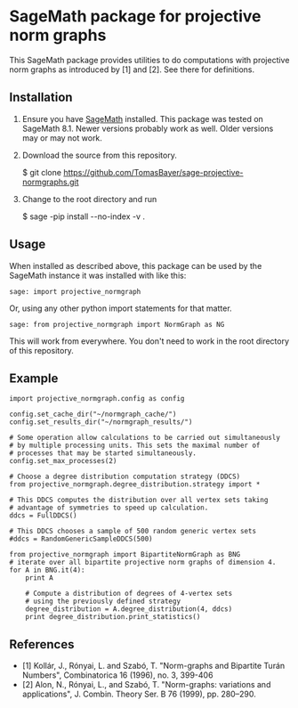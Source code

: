 # SageMath package for projective norm graphs

This SageMath package provides utilities to do computations with projective norm graphs as introduced by [1] and [2]. See there for definitions.
    
## Installation
1. Ensure you have [SageMath](https://www.sagemath.org/) installed. This package was tested on SageMath 8.1. Newer versions probably work as well. Older versions may or may not work.

2. Download the source from this repository.

    $ git clone https://github.com/TomasBayer/sage-projective-normgraphs.git

3. Change to the root directory and run

    $ sage -pip install --no-index -v .

## Usage
When installed as described above, this package can be used by the SageMath instance it was installed with like this:

    sage: import projective_normgraph

Or, using any other python import statements for that matter.

    sage: from projective_normgraph import NormGraph as NG

This will work from everywhere. You don't need to work in the root directory of this repository.

## Example
    import projective_normgraph.config as config

    config.set_cache_dir("~/normgraph_cache/")
    config.set_results_dir("~/normgraph_results/")

    # Some operation allow calculations to be carried out simultaneously
    # by multiple processing units. This sets the maximal number of 
    # processes that may be started simultaneously.
    config.set_max_processes(2)

    # Choose a degree distribution computation strategy (DDCS)
    from projective_normgraph.degree_distribution.strategy import *

    # This DDCS computes the distribution over all vertex sets taking 
    # advantage of symmetries to speed up calculation.
    ddcs = FullDDCS() 

    # This DDCS chooses a sample of 500 random generic vertex sets 
    #ddcs = RandomGenericSampleDDCS(500)

    from projective_normgraph import BipartiteNormGraph as BNG
    # iterate over all bipartite projective norm graphs of dimension 4.
    for A in BNG.it(4):
        print A

        # Compute a distribution of degrees of 4-vertex sets
        # using the previously defined strategy
        degree_distribution = A.degree_distribution(4, ddcs)
        print degree_distribution.print_statistics()

## References

- [1]  Kollár, J., Rónyai, L. and Szabó, T. "Norm-graphs and Bipartite Turán Numbers", Combinatorica 16 (1996), no. 3, 399-406
- [2]  Alon, N., Rónyai, L., and Szabó, T. "Norm-graphs: variations and applications", J. Combin. Theory Ser. B 76 (1999), pp. 280–290.
